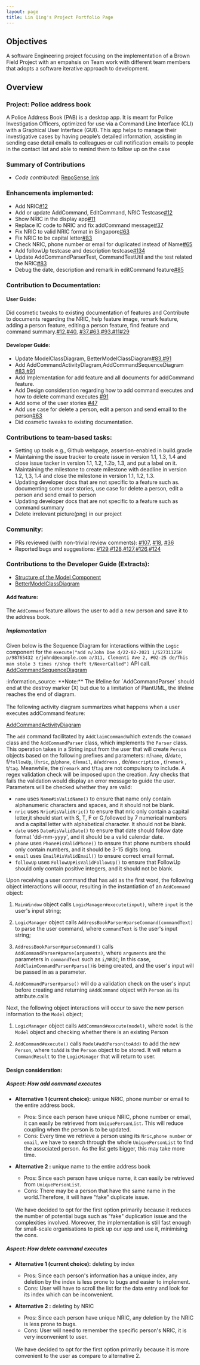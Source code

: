```yaml
---
layout: page
title: Lin Qing's Project Portfolio Page
---
```


## Objectives
A software Engineering project focusing on the implementation of a Brown Field Project with an empahsis on Team work with different team members that adopts a software iterative approach to development.

## Overview
### Project: Police address book
A Police Address Book (PAB) is a desktop app. It is meant for Police Investigation Officers, optimized for use via a Command Line Interface (CLI) with a Graphical User Interface (GUI).
This app helps to manage their investigative cases by having people’s detailed information, assisting in sending case detail emails to colleagues or call notification emails to people in the contact list and able to remind them to follow up on the case

### Summary of Contributions
* *Code contributed*: [RepoSense link](https://nus-tic4002-ay2021s2.github.io/tp-dashboard/?search=&sort=groupTitle&sortWithin=title&timeframe=commit&mergegroup=&groupSelect=groupByRepos&breakdown=true&checkedFileTypes=docs&since=&tabOpen=true&tabType=authorship&tabAuthor=linqing42&tabRepo=AY2021S2-TIC4002-F18-1%2Ftp2%5Bmaster%5D&authorshipIsMergeGroup=false&authorshipFileTypes=docs)

### Enhancements implemented:
* Add NRIC[#12](https://github.com/AY2021S2-TIC4002-F18-1/tp2/pull/12/commits/7f0f89e695875f798962e907730cb7adba31b992)
* Add or update AddCommand, EditCommand, NRIC Testcase[#12](https://github.com/AY2021S2-TIC4002-F18-1/tp2/pull/12/commits/7f0f89e695875f798962e907730cb7adba31b992)
* Show NRIC in the display app[#11](https://github.com/AY2021S2-TIC4002-F18-1/tp2/pull/11/commits/5720199d60a7dd3cb124df46556856f2e65da626)
* Replace IC code to NRIC and fix addCommand message[#37](https://github.com/AY2021S2-TIC4002-F18-1/tp2/pull/37/commits/e2041e9ef1d7f117800e343535ba4c96a05aa0b4)
* Fix NRIC to valid NRIC format in Singapore[#63](https://github.com/AY2021S2-TIC4002-F18-1/tp2/pull/63/files)
* Fix NRIC to be capital letter[#83](https://github.com/AY2021S2-TIC4002-F18-1/tp2/pull/83/files)
* Check NRIC, phone number or email for duplicated instead of Name[#65](https://github.com/AY2021S2-TIC4002-F18-1/tp2/pull/65/files)
* Add followUp testcase and description testcase[#134](https://github.com/AY2021S2-TIC4002-F18-1/tp2/pull/134/files)
* Update AddCommandParserTest, CommandTestUtil and the test related the NRIC[#83](https://github.com/AY2021S2-TIC4002-F18-1/tp2/pull/83/files)
* Debug the date, description and remark in editCommand feature[#85](https://github.com/AY2021S2-TIC4002-F18-1/tp2/pull/85/commits)

### Contribution to Documentation:
#### User Guide:
Did cosmetic tweaks to existing documentation of features and Contribute to documents regarding the NRIC,  help feature image, remark feature, adding a person feature, editing a person feature, find feature and command summary.[#12](https://github.com/AY2021S2-TIC4002-F18-1/tp2/pull/12/commits/7f0f89e695875f798962e907730cb7adba31b992),[#40](https://github.com/AY2021S2-TIC4002-F18-1/tp2/pull/40),
  [#37](https://github.com/AY2021S2-TIC4002-F18-1/tp2/pull/37/files),[#63](https://github.com/AY2021S2-TIC4002-F18-1/tp2/pull/63/files),[#93](https://github.com/AY2021S2-TIC4002-F18-1/tp2/pull/93),[#11](https://github.com/AY2021S2-TIC4002-F18-1/tp2/commit/66bd69152821cde9491f172333aed676b117863e)[#29](https://github.com/AY2021S2-TIC4002-F18-1/tp2/pull/29)
#### Developer Guide:
* Update ModelClassDiagram, BetterModelClassDiagram[#83](https://github.com/AY2021S2-TIC4002-F18-1/tp2/pull/83/files),[#91](https://github.com/AY2021S2-TIC4002-F18-1/tp2/pull/91/files)
* Add AddCommandActivityDIagram,AddCommandSequenceDiagram [#83](https://github.com/AY2021S2-TIC4002-F18-1/tp2/pull/83/files),[#91](https://github.com/AY2021S2-TIC4002-F18-1/tp2/pull/91/files)
* Add Implementation for add feature and all documents for addCommand feature.
* Add Design consideration regarding how to add command executes and how to delete command executes [#91](https://github.com/AY2021S2-TIC4002-F18-1/tp2/pull/91/files)
* Add some of the user stories [#47](https://github.com/AY2021S2-TIC4002-F18-1/tp2/pull/47/files)
* Add use case for delete a person, edit a person and send email to the person[#63](https://github.com/AY2021S2-TIC4002-F18-1/tp2/pull/63/files)
* Did cosmetic tweaks to existing documentation.

### Contributions to team-based tasks:
* Setting up tools e.g., Github webpage, assertion-enabled in build.gradle
* Maintaining the issue tracker to create issue in version 1.1, 1.3, 1.4 and  close issue tacker in version 1.1, 1.2, 1.2b, 1.3, and put a label on it.
* Maintaining the milestone to create milestone with deadline in version 1.2, 1,3, 1.4 and close the milestone in version 1.1, 1.2, 1.3.
* Updating developer docs that are not specific to a feature such as. documenting some user stories, use case for delete a person, edit a person and send email to person
* Updating developer docs that are not specific to a feature such as command summary
* Delete irrelevant picture(png) in our project

### Community:
* PRs reviewed (with non-trivial review comments): [#107](https://github.com/AY2021S2-TIC4002-F18-1/tp2/pull/107), [#18](https://github.com/AY2021S2-TIC4002-F18-1/tp2/issues/18), [#36](https://github.com/AY2021S2-TIC4002-F18-1/tp2/pull/36)
* Reported bugs and suggestions: [#129](https://github.com/AY2021S2-TIC4002-F18-1/tp2/issues/129),[#128](https://github.com/AY2021S2-TIC4002-F18-1/tp2/issues/128),[#127](https://github.com/AY2021S2-TIC4002-F18-1/tp2/issues/127),[#126](https://github.com/AY2021S2-TIC4002-F18-1/tp2/issues/126),[#124](https://github.com/AY2021S2-TIC4002-F18-1/tp2/issues/124)

### Contributions to the Developer Guide (Extracts):

* [Structure of the Model Component](https://github.com/linqing42/tp2/blob/master/docs/images/ModelClassDiagram.png)
* [BetterModelClassDiagram](https://github.com/linqing42/tp2/blob/master/docs/images/BetterModelClassDiagram.pngg)

#### Add feature:
The `AddCommand` feature allows the user to add a new person and save it to the address book.

##### Implementation
Given below is the Sequence Diagram for interactions within the `Logic` component for the `execute("add n/John Doe d/22-02-2021 i/S2731125H p/98765432 e/johnd@example.com a/311, Clementi Ave 2, #02-25 de/This man stole 3 times r/shop theft t/NeverCalled")` API call.
[AddCommandSequenceDiagram](https://github.com/linqing42/tp2/blob/master/docs/images/AddCommandSequenceDiagram.png)
<div markdown="span" class="alert alert-info">:information_source: **Note:** The lifeline for `AddCommandParser` should end at the destroy marker (X) but due to a limitation of PlantUML, the lifeline reaches the end of diagram.
</div>
<br>
The following activity diagram summarizes what happens when a user executes addCommand feature:

[AddCommandActivityDiagram](https://github.com/linqing42/tp2/blob/master/docs/images/AddCommandActivityDiagram.png)

The `add` command facilitated by `AddClaimCommand`which extends the `Command` class and the `AddCommandParser` class, which implements the `Parser` class.
This operation takes in a String input from the user that will create `Person` objects based on the following prefixes and parameters:
n/`name`, d/`date`, f/`followUp`, i/`nric`, p/`phone`, e/`email`, a/`address` , de/`description` , r/`remark` , t/`tag`.
Meanwhile, the r/`remark` and t/`tag` are not compulsory to include.
A regex validation check will be imposed upon the creation. Any checks that fails the validation would display an error message to guide the user.
Parameters will be checked whether they are valid:
* `name` uses `Name#isValidName()` to ensure that name only contain alphanumeric characters and spaces, and it should not be blank.
* `nric` uses `Nric#isValidNric()` to ensure that nric only contain a capital letter,it should start with S, T, F or G,followed by 7 numerical numbers and a capital letter with alphabetical character. It should not be blank.
* `date` uses `Date#isValidDate()` to ensure that date should follow date format 'dd-mm-yyyy', and it should be a valid calendar date.
* `phone` uses `Phone#isValidPhone()` to ensure that phone numbers should only contain numbers, and it should be 3-15 digits long.
* `email` uses `Email#isValidEmail()` to ensure correct email format.
* `followUp` uses `FollowUp#isValidFollowUp()` to ensure that FollowUp should only contain positive integers, and it should not be blank.

Upon receiving a user command that has `add` as the first word, the following object interactions will occur, resulting in the instantiation of an `AddCommand` object:

1. `MainWindow` object calls `LogicManager#execute(input)`, where `input` is the user's input string;

2. `LogicManager` object calls `AddressBookParser#parseCommand(commandText)` to parse the user command, where `commandText` is the user's input string;

3. `AddressBookParser#parseCommand()` calls `AddCommandParser#parse(arguments)`, where `arguments` are the parameters in `commandText` such as `i/NRIC`;
In this case, `AddClaimCommandParser#parse()`is being created, and the user's input will be passed in as a parameter.

4. `AddCommandParser#parse()` will do a validation check on the user's input before creating and returning a`AddCommand` object with `Person` as its attribute.calls

Next, the following object interactions will occur to save the new person information to the `Model` object;

1. `LogicManager` object calls `AddCommand#execute(model)`, where `model` is the `Model` object and checking whether there is an existing Person

2. `AddCommand#execute()` calls `Model#addPerson(toAdd)` to add the new `Person`, where `toAdd` is the `Person` object to be stored.
It will return a `CommandResult` to the `LogicManager` that will return to user.

#### Design consideration:

##### Aspect: How add command executes
* **Alternative 1 (current choice):** unique NRIC, phone number or email to the entire address book.
  * Pros: Since each person have unique NRIC, phone number or email, it can easily be retrieved from `UniquePersonList`.
  This will reduce coupling when the person is to be updated.
  * Cons: Every time we retrieve a person using its `Nric`,`phone number` or `email`, we have to search through the whole `UniquePersonList` to find
          the associated person. As the list gets bigger, this may take more time.
          
* **Alternative 2 :** unique name to the entire address book
  * Pros: Since each person have unique name, it can easily be retrieved from `UniquePersonList`.
  * Cons: There may be a person that have the same name in the world.Therefore, it will have "fake" duplicate issue.

  <br>
  We have decided to opt for the first option primarily because it reduces the number of potential bugs such as "fake" duplication issue 
  and the complexities involved. Moreover, the implementation is still fast enough for small-scale organisations to pick up our app and use it, minimising the cons.
  
##### Aspect: How delete command executes
* **Alternative 1 (current choice):** deleting by index
  * Pros: Since each person's information has a unique index, any deletion by the index is less prone to bugs and easier to implement.
  * Cons: User will have to scroll the list for the data entry and look for its index which can be inconvenient.
          
* **Alternative 2 :** deleting by NRIC
  * Pros: Since each person have unique NRIC, any deletion by the NRIC is less prone to bugs.
  * Cons: User will need to remember the specific person's NRIC, it is very inconvenient to user.

  <br>
  We have decided to opt for the first option primarily because it is more convenient to the user as compare to alternative 2. 
  
